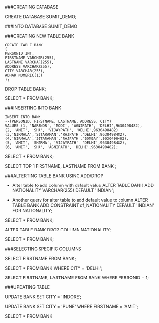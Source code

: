 ###CREATING DATABASE

CREATE DATABASE SUMIT_DEMO;

###INTO DATABASE SUMIT_DEMO

###CREATING NEW TABLE BANK 
```
CREATE TABLE BANK
(
PERSONID INT,
FIRSTNAME VARCHAR(255),
LASTNAME VARCHAR(255),
ADDRESS VARCHAR(255),
CITY VARCHAR(255),
ADHAR NUMERIC(13)
);
```
DROP TABLE BANK;

SELECT * FROM BANK;

###INSERTING INTO BANK
```
INSERT INTO BANK
--(PERSONID, FIRSTNAME, LASTNAME, ADDRESS, CITY)
VALUES (1, 'NARENDR', 'MODI', 'AGNIPATH', 'DELHI',9630498482), 
(2, 'AMIT', 'SHA', 'VIJAYPATH', 'DELHI',9630498482),
(3,'NIRMALA','SITARAMAN','RAJPATH','DELHI',9630498482),
(4,'NIRMALA','SITARAMAN','RAJPATH','BOMBAY',9630498482),
(5, 'AMIT', 'SHARMA', 'VIJAYPATH', 'DELHI',9630498482),
(6, 'AMIT', 'SHA', 'AGNIPATH', 'DELHI',9630498482);
```
SELECT * FROM BANK;

SELECT TOP 1 FIRSTNAME, LASTNAME FROM BANK ; 

###ALTERTING TABLE BANK USING ADD/DROP
- Alter table to add column with default value
ALTER TABLE BANK
ADD NATIONALITY VARCHAR(255) DEFAULT 'INDIAN';  

- Another query for alter table to add default value to column 
ALTER TABLE BANK
ADD CONSTRAINT df_NATIONALITY
DEFAULT 'INDIAN' FOR NATIONALITY;


SELECT * FROM BANK;


ALTER TABLE BANK 
DROP COLUMN NATIONALITY;

SELECT * FROM BANK;

###SELECTING SPECIFIC COLUMNS

SELECT FIRSTNAME FROM BANK;

SELECT * FROM BANK WHERE CITY = 'DELHI';

SELECT FIRSTNAME, LASTNAME FROM BANK WHERE PERSONID = 1;

###UPDATING TABLE

UPDATE BANK SET CITY = 'INDORE';

UPDATE BANK SET CITY = 'PUNE' WHERE FIRSTNAME = 'AMIT'; 

SELECT * FROM BANK

